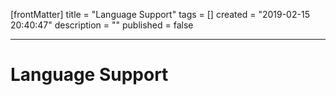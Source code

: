 [frontMatter]
title = "Language Support"
tags = []
created = "2019-02-15 20:40:47"
description = ""
published = false

---

# Language Support